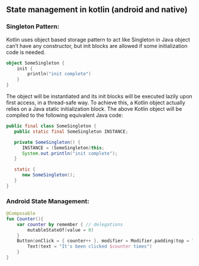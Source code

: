 ## State management in kotlin (android and native)

### Singleton Pattern:
Kotlin uses object based storage pattern to act like Singleton in Java
object can’t have any constructor, but init blocks are allowed if some initialization code is needed.
```kt
object SomeSingleton {
    init {
        println("init complete")
    }
}
```
The object will be instantiated and its init blocks will be executed lazily upon first access, in a thread-safe way. To achieve this, a Kotlin object actually relies on a Java static initialization block. The above Kotlin object will be compiled to the following equivalent Java code:
```java
public final class SomeSingleton {
   public static final SomeSingleton INSTANCE;

   private SomeSingleton() {
      INSTANCE = (SomeSingleton)this;
      System.out.println("init complete");
   }

   static {
      new SomeSingleton();
   }
}
```

### Android State Management:
```kt
@Composable
fun Counter(){
    var counter by remember { // delegations
        mutableStateOf(value = 0)
    }
    Button(onClick = { counter++ }, modifier = Modifier.padding(top = 77.dp, start = 27.dp)) {
        Text(text = "It's been clicked $counter times")
    }
}
```